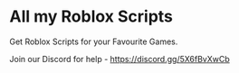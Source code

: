 # All my Roblox Scripts
Get Roblox Scripts for your Favourite Games.



Join our Discord for help - https://discord.gg/5X6fBvXwCb
